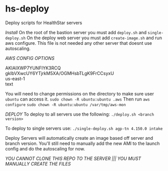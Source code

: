 # hs-deploy
Deploy scripts for HealthStar servers

*Install*
On the root of the bastion server you must add `deploy.sh` and `single-deploy.sh`
On the deploy web server you must add `create-image.sh` and run aws configure. This file is not needed any other server that doesnt use autoscaling. 

*AWS CONFIG OPTIONS*

AKIAIXWP7YUNFIYK3RCQ<br>
gkIbVXwcUY6YTjrkM5XA/OGMHsbTLgK9FrCCsyxU<br>
us-east-1<br>
text<br>

You will need to change permissions on the directory to make sure user `ubuntu` can access it. 
`sudo chown -R ubuntu:ubuntu .aws`
Then run `aws configure`
`sudo chown -R ubuntu:ubuntu /var/tmp/aws-mon`


*DEPLOY*
To deploy to all servers use the following:
`./deploy.sh <branch version>`

To deploy to single servers use: 
`./single-deploy.sh agp-tn 4.150.0 intake`

Deploy Servers will automatically create an image based off server and branch version. You'll still need to manually add the new AMI to the launch config and do the autoscaling for now. 

*YOU CANNOT CLONE THIS REPO TO THE SERVER ||| YOU MUST MANUALLY CREATE THE FILES*
